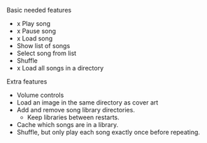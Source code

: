 Basic needed features
- x Play song
- x Pause song
- x Load song
- Show list of songs
- Select song from list
- Shuffle
- x Load all songs in a directory

Extra features
- Volume controls
- Load an image in the same directory as cover art
- Add and remove song library directories.
	- Keep libraries between restarts.
- Cache which songs are in a library.
- Shuffle, but only play each song exactly once before repeating.